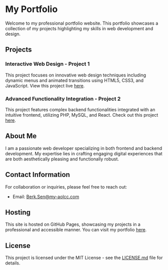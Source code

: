 # My Portfolio

Welcome to my professional portfolio website. This portfolio showcases a collection of my projects highlighting my skills in web development and design.

## Projects

### Interactive Web Design - Project 1
This project focuses on innovative web design techniques including dynamic menus and animated transitions using HTML5, CSS3, and JavaScript. View this project live [here](https://github.com/Berksen).

### Advanced Functionality Integration - Project 2	
This project features complex backend functionalities integrated with an intuitive frontend, utilizing PHP, MySQL, and React. Check out this project [here](https://github.com/Berksen).

## About Me

I am a passionate web developer specializing in both frontend and backend development. My expertise lies in crafting engaging digital experiences that are both aesthetically pleasing and functionally robust.

## Contact Information

For collaboration or inquiries, please feel free to reach out:
- Email: [Berk.Sen@my-aolcc.com](mailto:Berk.Sen@my-aolcc.com)

## Hosting

This site is hosted on GitHub Pages, showcasing my projects in a professional and accessible manner. You can visit my portfolio [here](https://github.com/Berksen).

## License

This project is licensed under the MIT License - see the [LICENSE.md](LICENSE.md) file for details.
